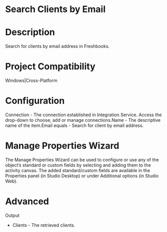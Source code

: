 ﻿# Search Clients by Email

# Description

Search for clients by email address in Freshbooks.

# Project Compatibility

Windows|Cross-Platform

# Configuration

Connection - The connection established in Integration Service.
                        Access the drop-down to choose, add or manage connections.Name - The descriptive name of the item.Email equals - Search for client by email address.

# Manage Properties Wizard

The Manage Properties Wizard can be used to configure or use any of the object’s
                standard or custom fields by selecting and adding them to the activity canvas. The
                added standard/custom fields are available in the Properties panel (in Studio
                Desktop) or under Additional options (in Studio Web).

# Advanced

Output

* Clients - The retrieved clients.
